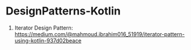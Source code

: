 # DesignPatterns-Kotlin

1. Iterator Design Pattern: https://medium.com/@mahmoud.ibrahim016_51919/iterator-pattern-using-kotlin-937d02beace

